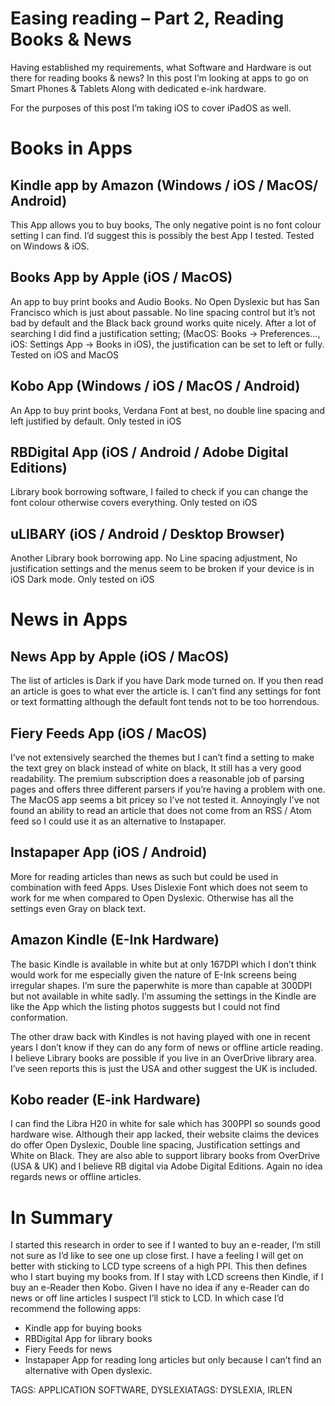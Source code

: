 Easing reading – Part 2, Reading Books & News
===
Having established my requirements, what Software and Hardware is out there for reading books & news? In this post I’m looking at apps to go on Smart Phones & Tablets Along with dedicated e-ink hardware.

For the purposes of this post I’m taking iOS to cover iPadOS as well.

# Books in Apps

## Kindle app by Amazon (Windows / iOS / MacOS/ Android)
This App allows you to buy books, The only negative point is no font colour setting I can find. I’d suggest this is possibly the best App I tested. Tested on Windows & iOS.

## Books App by Apple (iOS / MacOS)
An app to buy print books and Audio Books. No Open Dyslexic but has San Francisco which is just about passable. No line spacing control but it’s not bad by default and the Black back ground works quite nicely. After a lot of searching I did find a justification setting; (MacOS: Books -> Preferences…, iOS: Settings App -> Books in iOS), the justification can be set to left or fully. Tested on iOS and MacOS

## Kobo App (Windows / iOS / MacOS / Android)
An App to buy print books, Verdana Font at best, no double line spacing and left justified by default. Only tested in iOS

## RBDigital App (iOS / Android / Adobe Digital Editions)
Library book borrowing software, I failed to check if you can change the font colour otherwise covers everything. Only tested on iOS

## uLIBARY (iOS / Android / Desktop Browser)
Another Library book borrowing app. No Line spacing adjustment, No justification settings and the menus seem to be broken if your device is in iOS Dark mode. Only tested on iOS

# News in Apps

## News App by Apple (iOS / MacOS)
The list of articles is Dark if you have Dark mode turned on. If you then read an article is goes to what ever the article is. I can’t find any settings for font or text formatting although the default font tends not to be too horrendous.

## Fiery Feeds App (iOS / MacOS)
I’ve not extensively searched the themes but I can’t find a setting to make the text grey on black instead of white on black, It still has a very good readability. The premium subscription does a reasonable job of parsing pages and offers three different parsers if you’re having a problem with one. The MacOS app seems a bit pricey so I’ve not tested it. Annoyingly I’ve not found an ability to read an article that does not come from an RSS / Atom feed so I could use it as an alternative to Instapaper.

## Instapaper App (iOS / Android)
More for reading articles than news as such but could be used in combination with feed Apps. Uses Dislexie Font which does not seem to work for me when compared to Open Dyslexic. Otherwise has all the settings even Gray on black text.

## Amazon Kindle (E-Ink Hardware)
The basic Kindle is available in white but at only 167DPI which I don’t think would work for me especially given the nature of E-Ink screens being irregular shapes. I’m sure the paperwhite is more than capable at 300DPI but not available in white sadly. I’m assuming the settings in the Kindle are like the App which the listing photos suggests but I could not find conformation.

The other draw back with Kindles is not having played with one in recent years I don’t know if they can do any form of news or offline article reading. I believe Library books are possible if you live in an OverDrive library area. I’ve seen reports this is just the USA and other suggest the UK is included.

## Kobo reader (E-ink Hardware)
I can find the Libra H20 in white for sale which has 300PPI so sounds good hardware wise. Although their app lacked, their website claims the devices do offer Open Dyslexic, Double line spacing, Justification settings and White on Black. They are also able to support library books from OverDrive (USA & UK) and I believe RB digital via Adobe Digital Editions. Again no idea regards news or offline articles.

# In Summary
I started this research in order to see if I wanted to buy an e-reader, I’m still not sure as I’d like to see one up close first. I have a feeling I will get on better with sticking to LCD type screens of a high PPI. This then defines who I start buying my books from. If I stay with LCD screens then Kindle, if I buy an e-Reader then Kobo. Given I have no idea if any e-Reader can do news or off line articles I suspect I’ll stick to LCD. In which case I’d recommend the following apps:

* Kindle app for buying books
* RBDigital App for library books
* Fiery Feeds for news
* Instapaper App for reading long articles but only because I can’t find an alternative with Open dyslexic.

TAGS: APPLICATION SOFTWARE, DYSLEXIATAGS: DYSLEXIA, IRLEN